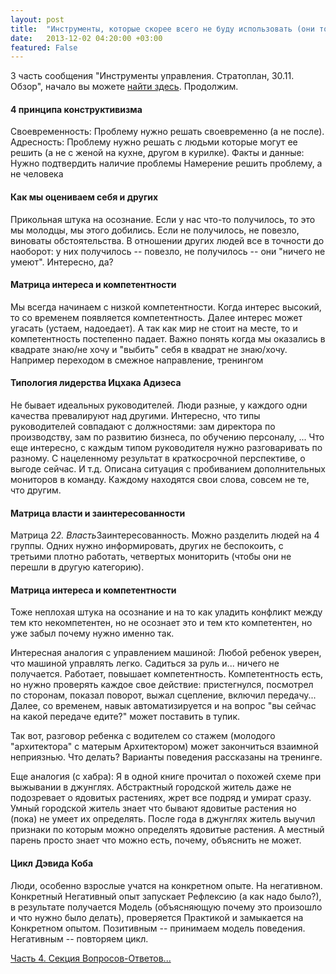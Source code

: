 ```yaml
---
layout: post
title:  "Инструменты, которые скорее всего не буду использовать (они тоже хороши)"
date:   2013-12-02 04:20:00 +03:00
featured: False
---
```

3 часть сообщения "Инструменты управления. Стратоплан, 30.11. Обзор", начало вы можете [найти здесь](http://kavaleu.ru/blog/12-instrumenty-upravleniya-stratoplan-3011-obzor/). Продолжим.

#### 4 принципа конструктивизма ####
Своевременность: Проблему нужно решать своевременно (а не после).
Адресность: Проблему нужно решать с людьми которые могут ее решить (а не с женой на кухне, другом в курилке).
Факты и данные: Нужно подтвердить наличие проблемы
Намерение решить проблему, а не человека
 
#### Как мы оцениваем себя и других ####
Прикольная штука на осознание.
Если у нас что-то получилось, то это мы молодцы, мы этого добились.
Если не получилось, не повезло, виноваты обстоятельства.
В отношении других людей все в точности до наоборот: у них получилось -- повезло, не получилось -- они "ничего не умеют".
Интересно, да?
 
#### Матрица интереса и компетентности ####
Мы всегда начинаем с низкой компетентности. Когда интерес высокий, то со временем появляется компетентность.
Далее интерес может угасать (устаем, надоедает). А так как мир не стоит на месте, то и компетентность постепенно падает.
Важно понять когда мы оказались в квадрате знаю/не хочу и "выбить" себя в квадрат не знаю/хочу. Например переходом в смежное направление, тренингом

#### Типология лидерства Ицхака Адизеса ####
Не бывает идеальных руководителей. Люди разные, у каждого одни качества превалируют над другими. Интересно, что типы руководителей совпадают с должностями: зам директора по производству, зам по развитию бизнеса, по обучению персоналу, ...
Что еще интересно, с каждым типом руководителя нужно разговаривать по разному.
С нацеленному результат в краткосрочной перспективе, о выгоде сейчас. И т.д.
Описана ситуация с пробиванием дополнительных мониторов в команду. Каждому находятся свои слова, совсем не те, что другим.

#### Матрица власти и заинтересованности ####
Матрица 2*2. Власть*Заинтересованность. Можно разделить людей на 4 группы.
Одних нужно информировать, других не беспокоить, с третьими плотно работать, четвертых мониторить (чтобы они не перешли в другую категорию).

#### Матрица интереса и компетентности ####
Тоже неплохая штука на осознание и на то как уладить конфликт между тем кто некомпетентен, но не осознает это и тем кто компетентен, но уже забыл почему нужно именно так.

Интересная аналогия с управлением машиной:
Любой ребенок уверен, что машиной управлять легко. Садиться за руль и... ничего не получается. 
Работает, повышает компетентность. Компетентность есть, но нужно проверять каждое свое действие: пристегнулся, посмотрел по сторонам, показал поворот, выжал сцепление, включил передачу...
Далее, со временем, навык автоматизируется и на вопрос "вы сейчас на какой передаче едите?" может поставить в тупик.

Так вот, разговор ребенка с водителем со стажем (молодого "архитектора" с матерым Архитектором) может закончиться взаимной неприязнью.
Что делать? Варианты поведения рассказаны на тренинге.

Еще аналогия (с хабра):
Я в одной книге прочитал о похожей схеме при выжывании в джунглях.
Абстрактный городской житель даже не подозревает о ядовитых растениях, жрет все подряд и умират сразу.
Умный городской житель знает что бывают ядовитые растения но (пока) не умеет их определять.
После года в джунглях житель выучил признаки по которым можно определять ядовитые растения.
А местный парень просто знает что можно есть, почему, объяснить не может. 

#### Цикл Дэвида Коба ####
Люди, особенно взрослые учатся на конкретном опыте. На негативном.
Конкретный Негативный опыт запускает Рефлексию (а как надо было?), в результате получается Модель (объясняющую почему это произошло и что нужно было делать), проверяется Практикой и замыкается на Конкретном опытом. Позитивным -- принимаем модель поведения. Негативным -- повторяем цикл. 

[Часть 4. Секция Вопросов-Ответов...](http://kavaleu.ru/blog/15-sekciya-vopros-otvet/)
